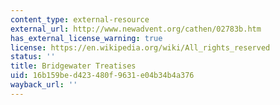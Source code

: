 ```yaml
---
content_type: external-resource
external_url: http://www.newadvent.org/cathen/02783b.htm
has_external_license_warning: true
license: https://en.wikipedia.org/wiki/All_rights_reserved
status: ''
title: Bridgewater Treatises
uid: 16b159be-d423-480f-9631-e04b34b4a376
wayback_url: ''
---
```

